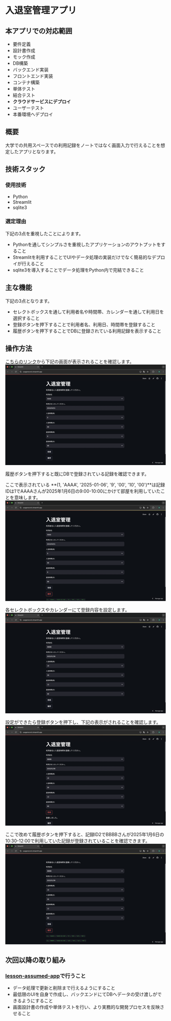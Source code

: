 # 入退室管理アプリ

## 本アプリでの対応範囲
- 要件定義
- 設計書作成
- モック作成
- DB構築
- バックエンド実装
- フロントエンド実装
- コンテナ構築
- 単体テスト
- 結合テスト
- **クラウドサービスにデプロイ**
- ユーザーテスト
- 本番環境へデプロイ

## 概要
大学での共用スペースでの利用記録をノートではなく画面入力で行えることを想定したアプリとなります。

## 技術スタック
### 使用技術
- Python
- Streamlit
- sqlite3

### 選定理由
下記の3点を重視したことによります。
- Pythonを通してシンプルさを重視したアプリケーションのアウトプットをすること
- Streamlitを利用することでUIやデータ処理の実装だけでなく簡易的なデプロイが行えること
- sqlite3を導入することでデータ処理をPython内で完結できること

## 主な機能
下記の3点となります。
- セレクトボックスを通して利用者名や時間帯、カレンダーを通して利用日を選択すること
- 登録ボタンを押下することで利用者名、利用日、時間帯を登録すること
- 履歴ボタンを押下することでDBに登録されている利用記録を表示すること

## 操作方法
[こちらのリンク](https://usagerecord.streamlit.app/)から下記の画面が表示されることを確認します。
![トップ画面](./images/top.png)

履歴ボタンを押下すると既にDBで登録されている記録を確認できます。

ここで表示されている **(1, 'AAAA', '2025-01-06', '9', '00', '10', '00')**は記録IDは1でAAAAさんが2025年1月6日の9:00-10:00にかけて部屋を利用していたことを意味します。
![履歴表示](./images/history-clicked.png)

各セレクトボックスやカレンダーにて登録内容を設定します。
![入力内容設定](./images/before-add.png)

設定ができたら登録ボタンを押下し、下記の表示がされることを確認します。
![登録完了](./images/after-add.png)

ここで改めて履歴ボタンを押下すると、記録ID2でBBBBさんが2025年1月6日の10:30-12:00で利用していた記録が登録されていることを確認できます。
![登録内容確認](./images/history-after-add.png)

## 次回以降の取り組み
### [lesson-assumed-app](https://github.com/MasaNakamura-ctrl/lesson-assumed-app)で行うこと
- データ処理で更新と削除まで行えるようにすること
- 最低限のUIを自身で作成し、バックエンドにてDBへデータの受け渡しができるようにすること
- 画面設計書の作成や単体テストを行い、より実務的な開発プロセスを反映させること
